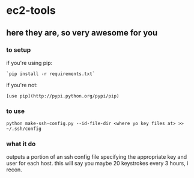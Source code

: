 # ec2-tools
## here they are, so very awesome for you

### to setup
if you're using pip:

    `pip install -r requirements.txt`

if you're not:

    [use pip](http://pypi.python.org/pypi/pip)


### to use
    python make-ssh-config.py --id-file-dir <where yo key files at> >> ~/.ssh/config

### what it do
outputs a portion of an ssh config file specifying the appropriate key and user for each host. this will say you maybe 20 keystrokes every 3 hours, i recon.
